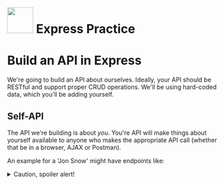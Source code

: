 # <img src="https://cloud.githubusercontent.com/assets/7833470/10423298/ea833a68-7079-11e5-84f8-0a925ab96893.png" width="60"> Express Practice

# Build an API in Express

We're going to build an API about ourselves.  Ideally, your API should be RESTful and support proper CRUD operations.
We'll be using hard-coded data, which you'll be adding yourself.  


## Self-API

The API we're building is about _you_.  You're API will make things about yourself available to anyone who makes the appropriate API call (whether that be in a browser, AJAX or Postman).

An example for a 'Jon Snow' might have endpoints like:

<details><summary>Caution, spoiler alert!</summary>
```
├──  /api/jsnow/family     // [ { name: 'Arya Stark', relationship: 'sister' }, { name: 'Bran Stark', relationship: 'brother' }]
│          └── /family?relationship=sister    // [ {name: 'Arya Stark', relationship: 'sister' }, { name: 'Sansa Stark', relationship: 'sister' }
├──  /api/jsnow/hobbies    // [ { name: 'fighting', tools: ['sword', 'bow'] }, { name: 'riding', tools: ['horse'] } ]
│                └── /1    // riding
├──  /api/jsnow/projects   // [ { name: 'defeating the wildlings', opponents: [ 'Mance Rayder', 'Lord of Bones'] }, { name: 'saving the wildlings', opponents: ['the Night Watch', 'the Others'] } ]
│                └── /1    // { name: 'defeating the wildlings', opponents: [ 'Mance Rayder', 'Lord of Bones'] }

```
</details>

An example for a student might have endpoints like:
```
├──  /api/jstudent/favorites  // [ all favorites? ]
│             ├── /favorites?limit=2          // [ { type: 'beverage', name: 'Philharmonic' maker: 'Philz Coffee', subtype: 'coffee' },
│             │                                    { type: 'game', name: 'Exploding Kittens' }]
│             └── /favorites/beverages    // [ { type: 'beverage', name: 'Philharmonic' maker: 'Philz Coffee', subtype: 'coffee' },
│                                              { type: 'beverage', name: 'Breakfast Stout', subtype: 'beer', maker: 'Founders Brewing' } ]
├──  /api/jstudent/projects  // index route, return all projects
│             ├── /projects?limit=2          // [ { name: 'tictactoe', js: true, ruby: false, css: true, theme: 'Star Wars', description .... },
│             │                                    { name: 'racing game 1', js: true, ruby: false, css: true, theme: 'Mario Bros', desc..... }]
│             ├── /projects/3                // { name: 'tictactoe', js: true, ruby: false, css: true, theme: 'Star Wars', description .... }
├──  /api/jstudent/is_awake   // true if between 8AM-12AM
├──  /api/jstudent/is_hungry  // true if between 11AM-12PM or 5PM-6PM
├──  /api/jstudent/wardrobe   // all wardrobe items  [ {color: 'dark blue', type: 'pants', ...}, {}, ...]
│             ├── /wardrobe/3                // { color: 'dark blue', type: 'pants', brand: 'Levis' },
├──  /api/jstudent/commute_times   //
│             ├── /commute_times/20151203    // [ { am: 20, method: 'BART' }, {pm: 40, method: 'BART', delay: true} ]
│             └── /commute_times/20151204    // [ { am: 40, method: 'MUNI' } ]
```

## Requirements

Get creative!  You can add hobbies, favorite books (or comics or tv shows or wines), personality or physical attributes, almost anything you can think of.

* You can use your **github user name** as the route.  E.g. if my github account is `jsnow`, use `localhost:3000/api/jsnow`
* Implement **GET**, **POST**, **DELETE**, and **PUT** routes.
  * Think about CRUD

### GET

* Your API should support GET on all(?) routes.
 * index routes like `GET /api/jstudent/wardrobe` should return an array or wardrobe objects
 * individual resources like `GET /api/jstudent/wardrobe` should return a single wardrobe object.
   * Note: it's very reasonable for an object to contain an array of other objects.  `{brand: 'Zara', colors: ['blue', 'grey']}`

### POST

* Your API should implement POST to create new items and add them to the collection.
  * `POST /api/jsnow/swords` with a body `{name: 'Long Claw', material: 'Valyrian Steel'}` should add a new sword to the array of swords.

### DELETE

* Add Delete functionality.
  * Delete should remove the item from the collection.
    * Ex: `DELETE /api/json/family/1`  would remove Arya from the family Array.

### PUT

* Add Update functionality.
  * Update should change the named resource.  
    * Ex: PUT /api/json/family/1 with body `{}`

### More 

* Use both types of params
  * query params   `/search?q=Kittens`
  * URL or route params: `/projects/:id`  
  * _CHALLENGE_: use both on a single route
* Try to always return an object or array of objects.  (On API routes.)
  * Avoid returning a simple string most of the time.  Eg: use `{ name: 'Sansa Stark' }` rather than `'Sansa Stark'`
* Serve the `index.html` page at the _your-name_ route.  E.g.: `localhost:3000/jstudent` should show jstudent's info.
  * Use jQuery to get *some* of your data on the page.  You don't have to display it all.



**File Structure**

_A good express file tree structure_:

```
├── server.js  // your server code
├── package.json    // lists dependencies; changed by npm install --save somePackage
├── public  // i.e. client-side
│   ├── images  // images to serve to client
│   ├── javascripts
│       └── app.js   // client-side javascript file
│   └── stylesheets
│       └── style.css
├── vendor // includes jQuery & bootstrap if we choose not to use CDN
├── views  // html files that we'll serve
│   ├── index.html
```
